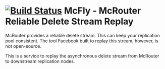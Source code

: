 # [![Build Status](https://travis-ci.com/djmetzle/mcfly.svg?branch=master)](https://travis-ci.com/djmetzle/mcfly) McFly - McRouter Reliable Delete Stream Replay

McRouter provides a reliable delete stream. This can keep your replication
pool consistent. The tool Facebook built to replay this stream, however, is
not open-source.

This is a service to replay the asynchronous delete stream from
McRouter to downstream replication nodes.
